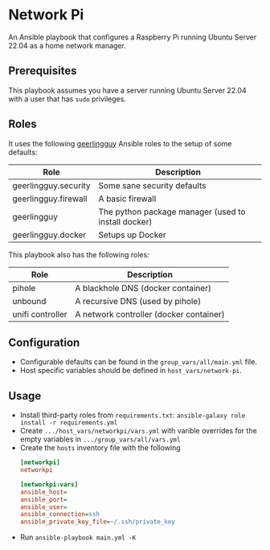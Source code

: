 # Network Pi
An Ansible playbook that configures a Raspberry Pi running Ubuntu Server 22.04 as a home network manager.

## Prerequisites
This playbook assumes you have a server running Ubuntu Server 22.04 with a user that has `sudo` privileges.

## Roles

It uses the following [geerlingguy](https://galaxy.ansible.com/geerlingguy) Ansible roles to the setup of some defaults:

| Role | Description |
| ---- | ----------- |
| geerlingguy.security | Some sane security defaults |
| geerlingguy.firewall | A basic firewall |
| geerlingguy | The python package manager (used to install docker) |
| geerlingguy.docker | Setups up Docker |

This playbook also has the following roles:

| Role | Description |
| ---- | ----------- |
| pihole | A blackhole DNS (docker container) |
| unbound | A recursive DNS (used by pihole) |
| unifi controller | A network controller (docker container) |

## Configuration
- Configurable defaults can be found in the `group_vars/all/main.yml` file.
- Host specific variables should be defined in `host_vars/network-pi`.

## Usage
- Install third-party roles from `requirements.txt`: `ansible-galaxy role install -r requirements.yml`
- Create `.../host_vars/networkpi/vars.yml` with varible overrides for the empty variables in `.../group_vars/all/vars.yml` 
- Create the `hosts` inventory file with the following
    ```ini
    [networkpi]
    networkpi

    [networkpi:vars]
    ansible_host=
    ansible_port=
    ansible_user=
    ansible_connection=ssh
    ansible_private_key_file=~/.ssh/private_key
    ```
- Run `ansible-playbook main.yml -K`